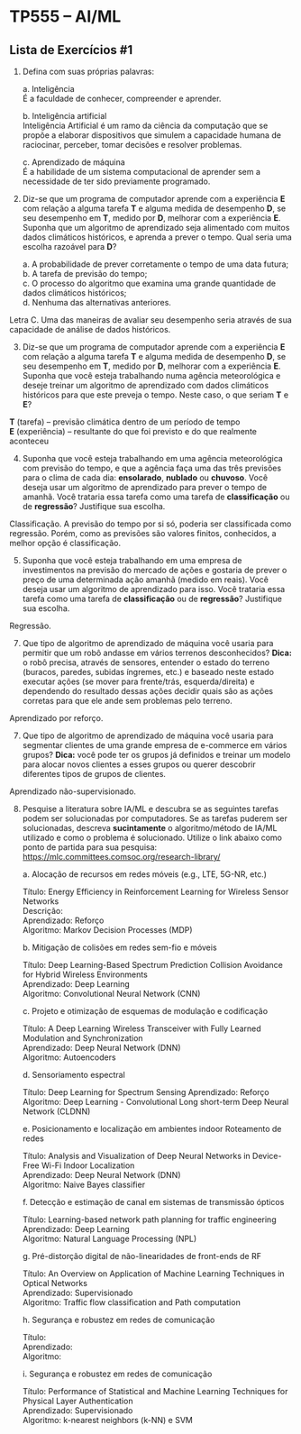 # TP555 – AI/ML

## Lista de Exercícios #1

1. Defina com suas próprias palavras:

	a. Inteligência <br/>
	É a faculdade de conhecer, compreender e aprender.
	
	b. Inteligência artificial <br/>
	Inteligência Artificial é um ramo da ciência da computação que se propõe a 		elaborar dispositivos que simulem a capacidade humana de raciocinar, perceber, tomar decisões e resolver problemas.

	c. Aprendizado de máquina <br/>
	É a habilidade de um sistema computacional de aprender sem a necessidade de ter sido previamente programado.

3. Diz-se que um programa de computador aprende com a experiência **E** com relação a alguma tarefa **T** e alguma medida de desempenho **D**, se seu desempenho em **T**, medido por **D**, melhorar com a experiência **E**. Suponha que um algoritmo de aprendizado seja alimentado com muitos dados climáticos históricos, e aprenda a prever o tempo. Qual seria uma escolha razoável para **D**?

	a. A probabilidade de prever corretamente o tempo de uma data futura; <br/>
	b. A tarefa de previsão do tempo; <br/>
	c. O processo do algoritmo que examina uma grande quantidade de dados climáticos históricos; <br/>
	d. Nenhuma das alternativas anteriores. <br/>

Letra C. Uma das maneiras de avaliar seu desempenho seria através de sua capacidade de análise de dados históricos.  

3. Diz-se que um programa de computador aprende com a experiência **E** com relação a alguma tarefa **T** e alguma medida de desempenho **D**, se seu desempenho em **T**, medido por **D**, melhorar com a experiência **E**. Suponha que você esteja trabalhando numa agência meteorológica e deseje treinar um algoritmo de aprendizado com dados climáticos históricos para que este preveja o tempo. Neste caso, o que seriam **T** e **E**?  

**T** (tarefa) – previsão climática dentro de um período de tempo <br/>
**E** (experiência) – resultante do que foi previsto e do que realmente aconteceu

4. Suponha que você esteja trabalhando em uma agência meteorológica com previsão do tempo, e que a agência faça uma das três previsões para o clima de cada dia: **ensolarado**, **nublado** ou **chuvoso**. Você deseja usar um algoritmo de aprendizado para prever o tempo de amanhã. Você trataria essa tarefa como uma tarefa de **classificação** ou de **regressão**? Justifique sua escolha.  

Classificação. A previsão do tempo por si só, poderia ser classificada como regressão. Porém, como as previsões são valores finitos, conhecidos, a melhor opção é classificação. 

5. Suponha que você esteja trabalhando em uma empresa de investimentos na previsão do mercado de ações e gostaria de prever o preço de uma determinada ação amanhã (medido em reais). Você deseja usar um algoritmo de aprendizado para isso. Você trataria essa tarefa como uma tarefa de **classificação** ou de **regressão**? Justifique sua escolha.

Regressão.

7. Que tipo de algoritmo de aprendizado de máquina você usaria para permitir que um robô andasse em vários terrenos desconhecidos? **Dica:** o robô precisa, através de sensores, entender o estado do terreno (buracos, paredes, subidas íngremes, etc.) e baseado neste estado executar ações (se mover para frente/trás, esquerda/direita) e dependendo do resultado dessas ações decidir quais são as ações corretas para que ele ande sem problemas pelo terreno.

Aprendizado por reforço.

7. Que tipo de algoritmo de aprendizado de máquina você usaria para segmentar clientes de uma grande empresa de e-commerce em vários grupos? **Dica:** você pode ter os grupos já definidos e treinar um modelo para alocar novos clientes a esses grupos ou querer descobrir diferentes tipos de grupos de clientes.

Aprendizado não-supervisionado.  

8. Pesquise a literatura sobre IA/ML e descubra se as seguintes tarefas podem ser
solucionadas por computadores. Se as tarefas puderem ser solucionadas, descreva
**sucintamente** o algoritmo/método de IA/ML utilizado e como o problema é solucionado.
Utilize o link abaixo como ponto de partida para sua pesquisa:
https://mlc.committees.comsoc.org/research-library/

	a. Alocação de recursos em redes móveis (e.g., LTE, 5G-NR, etc.)
	
	Título: Energy Efficiency in Reinforcement Learning for Wireless Sensor Networks <br/>
	Descrição: <br/>
	Aprendizado: Reforço <br/>
	Algoritmo: Markov Decision Processes (MDP) <br/>

	b. Mitigação de colisões em redes sem-fio e móveis

	Título: Deep Learning-Based Spectrum Prediction Collision Avoidance for Hybrid Wireless Environments <br/>
	Aprendizado: Deep Learning <br/>
	Algoritmo: Convolutional Neural Network (CNN) <br/>

	c. Projeto e otimização de esquemas de modulação e codificação 

	Título: A Deep Learning Wireless Transceiver with Fully Learned Modulation and Synchronization <br/>
	Aprendizado: Deep Neural Network (DNN) <br/>
	Algoritmo: Autoencoders <br/>

	d. Sensoriamento espectral

	Título: Deep Learning for Spectrum Sensing
	Aprendizado: Reforço <br/>
	Algoritmo: Deep Learning - Convolutional Long short-term Deep Neural Network (CLDNN) <br/>

	e. Posicionamento e localização em ambientes indoor Roteamento de redes

	Título: Analysis and Visualization of Deep Neural Networks in Device-Free Wi-Fi Indoor Localization <br/>
	Aprendizado: Deep Neural Network (DNN) <br/>
	Algoritmo: Naive Bayes classifier <br/>

	f. Detecção e estimação de canal em sistemas de transmissão ópticos

	Título: Learning-based network path planning for traffic engineering <br/>
	Aprendizado: Deep Learning <br/>
	Algoritmo: Natural Language Processing (NPL) <br/>

	g. Pré-distorção digital de não-linearidades de front-ends de RF

	Título: An Overview on Application of Machine Learning Techniques in Optical Networks <br/>
	Aprendizado: Supervisionado <br/>
	Algoritmo: Traffic flow classification and Path computation <br/>

	h. Segurança e robustez em redes de comunicação 
	
	Título: <br/>
	Aprendizado: <br/>
	Algoritmo:  <br/>

	i. Segurança e robustez em redes de comunicação

	Título: Performance of Statistical and Machine Learning Techniques for Physical Layer Authentication <br/>
	Aprendizado: Supervisionado <br/>
	Algoritmo: k-nearest neighbors (k-NN) e SVM <br/>
